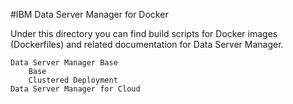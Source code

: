 #IBM Data Server Manager for Docker

Under this directory you can find build scripts for Docker images (Dockerfiles) and related documentation for Data Server Manager.

    
    Data Server Manager Base
        Base
        Clustered Deployment
    Data Server Manager for Cloud
